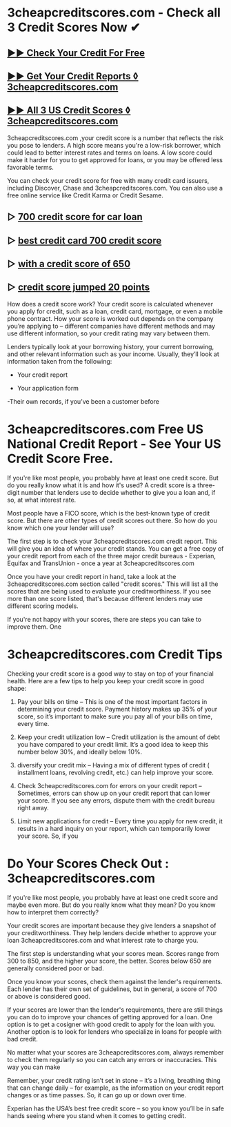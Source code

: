 # 3cheapcreditscores.com - Check all 3 Credit Scores Now ✔

## [▶▶ Check Your Credit For Free](https://bit.ly/score247)
## [▶▶ Get Your Credit Reports ◊ 3cheapcreditscores.com](https://bit.ly/score247)
## [▶▶ All 3 US Credit Scores ◊ 3cheapcreditscores.com](https://bit.ly/score247)


3cheapcreditscores.com ,your credit score is a number that reflects the risk you pose to lenders. A high score means you're a low-risk borrower, which could lead to better interest rates and terms on loans. A low score could make it harder for you to get approved for loans, or you may be offered less favorable terms.

You can check your credit score for free with many credit card issuers, including Discover, Chase and 3cheapcreditscores.com. You can also use a free online service like Credit Karma or Credit Sesame.

## ▷ [700 credit score for car loan](https://bit.ly/score247)
## ▷ [best credit card 700 credit score](https://bit.ly/score247)
## ▷ [with a credit score of 650](https://bit.ly/score247)
## ▷ [credit score jumped 20 points](https://bit.ly/score247)

How does a credit score work?
Your credit score is calculated whenever you apply for credit, such as a loan, credit card, mortgage, or even a mobile phone contract. How your score is worked out depends on the company you’re applying to – different companies have different methods and may use different information, so your credit rating may vary between them.

Lenders typically look at your borrowing history, your current borrowing, and other relevant information such as your income. Usually, they’ll look at information taken from the following:

- Your credit report

- Your application form

-Their own records, if you’ve been a customer before

# 3cheapcreditscores.com Free US National Credit Report - See Your US Credit Score Free.

If you're like most people, you probably have at least one credit score. But do you really know what it is and how it's used? A credit score is a three-digit number that lenders use to decide whether to give you a loan and, if so, at what interest rate.

Most people have a FICO score, which is the best-known type of credit score. But there are other types of credit scores out there. So how do you know which one your lender will use?

The first step is to check your 3cheapcreditscores.com credit report. This will give you an idea of where your credit stands. You can get a free copy of your credit report from each of the three major credit bureaus - Experian, Equifax and TransUnion - once a year at 3cheapcreditscores.com

Once you have your credit report in hand, take a look at the 3cheapcreditscores.com section called "credit scores." This will list all the scores that are being used to evaluate your creditworthiness. If you see more than one score listed, that's because different lenders may use different scoring models.

If you're not happy with your scores, there are steps you can take to improve them. One

# 3cheapcreditscores.com Credit Tips

Checking your credit score is a good way to stay on top of your financial health. Here are a few tips to help you keep your credit score in good shape:

1. Pay your bills on time – This is one of the most important factors in determining your credit score. Payment history makes up 35% of your score, so it’s important to make sure you pay all of your bills on time, every time.

2. Keep your credit utilization low – Credit utilization is the amount of debt you have compared to your credit limit. It’s a good idea to keep this number below 30%, and ideally below 10%.

3. diversify your credit mix – Having a mix of different types of credit ( installment loans, revolving credit, etc.) can help improve your score.

4. Check 3cheapcreditscores.com for errors on your credit report – Sometimes, errors can show up on your credit report that can lower your score. If you see any errors, dispute them with the credit bureau right away.

5. Limit new applications for credit – Every time you apply for new credit, it results in a hard inquiry on your report, which can temporarily lower your score. So, if you

# Do Your Scores Check Out : 3cheapcreditscores.com

If you're like most people, you probably have at least one credit score and maybe even more. But do you really know what they mean? Do you know how to interpret them correctly?

Your credit scores are important because they give lenders a snapshot of your creditworthiness. They help lenders decide whether to approve your loan 3cheapcreditscores.com and what interest rate to charge you.

The first step is understanding what your scores mean. Scores range from 300 to 850, and the higher your score, the better. Scores below 650 are generally considered poor or bad.

Once you know your scores, check them against the lender's requirements. Each lender has their own set of guidelines, but in general, a score of 700 or above is considered good.

If your scores are lower than the lender's requirements, there are still things you can do to improve your chances of getting approved for a loan. One option is to get a cosigner with good credit to apply for the loan with you. Another option is to look for lenders who specialize in loans for people with bad credit.

No matter what your scores are 3cheapcreditscores.com, always remember to check them regularly so you can catch any errors or inaccuracies. This way you can make

Remember, your credit rating isn’t set in stone – it’s a living, breathing thing that can change daily – for example, as the information on your credit report changes or as time passes. So, it can go up or down over time.

Experian has the USA’s best free credit score – so you know you’ll be in safe hands seeing where you stand when it comes to getting credit.

